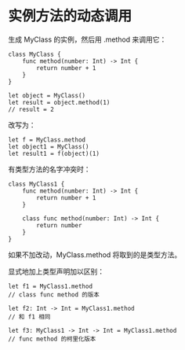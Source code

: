 # 实例方法的动态调用

生成 MyClass 的实例，然后用 .method 来调用它：

	class MyClass {
	    func method(number: Int) -> Int {
	        return number + 1
	    }
	}
	
	let object = MyClass()
	let result = object.method(1)
	// result = 2
	
改写为：

	let f = MyClass.method
	let object1 = MyClass()
	let result1 = f(object)(1)
	
有类型方法的名字冲突时：
	
	class MyClass1 {
	    func method(number: Int) -> Int {
	        return number + 1
	    }
	    
	    class func method(number: Int) -> Int {
	        return number
	    }
	}

如果不加改动，MyClass.method 将取到的是类型方法。

显式地加上类型声明加以区别：

	let f1 = MyClass1.method
	// class func method 的版本
	
	let f2: Int -> Int = MyClass1.method
	// 和 f1 相同
	
	let f3: MyClass1 -> Int -> Int = MyClass1.method
	// func method 的柯里化版本